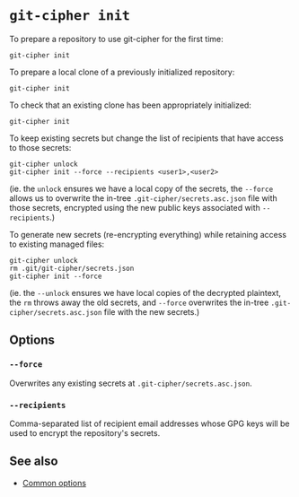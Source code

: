 # `git-cipher init`

To prepare a repository to use git-cipher for the first time:

```
git-cipher init
```

To prepare a local clone of a previously initialized repository:

```
git-cipher init
```

To check that an existing clone has been appropriately initialized:

```
git-cipher init
```

To keep existing secrets but change the list of recipients that have access to those secrets:

```
git-cipher unlock
git-cipher init --force --recipients <user1>,<user2>
```

(ie. the `unlock` ensures we have a local copy of the secrets, the `--force` allows us to overwrite the in-tree `.git-cipher/secrets.asc.json` file with those secrets, encrypted using the new public keys associated with `--recipients`.)

To generate new secrets (re-encrypting everything) while retaining access to existing managed files:

```
git-cipher unlock
rm .git/git-cipher/secrets.json
git-cipher init --force
```

(ie. the `--unlock` ensures we have local copies of the decrypted plaintext, the `rm` throws away the old secrets, and `--force` overwrites the in-tree `.git-cipher/secrets.asc.json` file with the new secrets.)

## Options

### `--force`

Overwrites any existing secrets at `.git-cipher/secrets.asc.json`.

### `--recipients`

Comma-separated list of recipient email addresses whose GPG keys will be used to encrypt the repository's secrets.

## See also

- [Common options](common-options.md)
